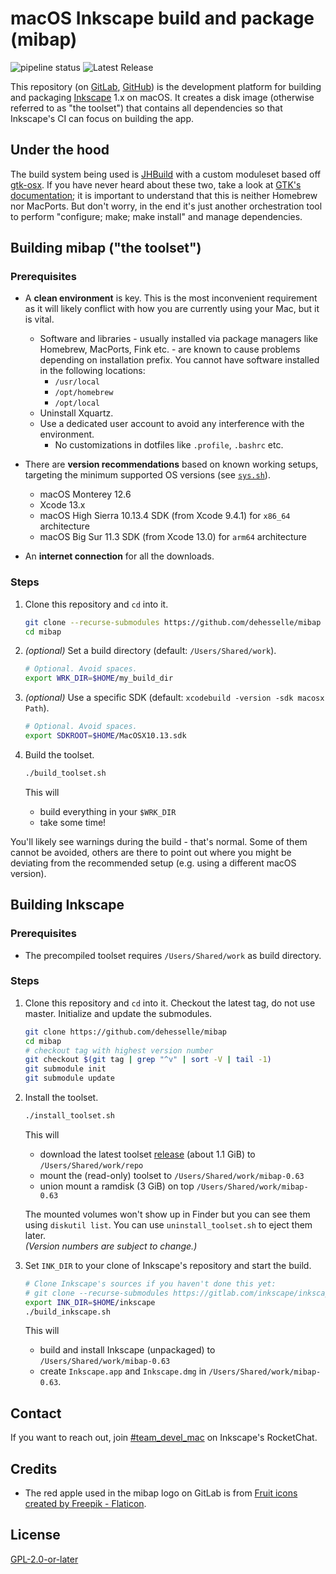 # macOS Inkscape build and package (mibap)

![pipeline status](https://gitlab.com/inkscape/devel/mibap/badges/master/pipeline.svg)
![Latest Release](https://gitlab.com/inkscape/devel/mibap/-/badges/release.svg)

This repository (on [GitLab](https://gitlab.com/inkscape/devel/mibap), [GitHub](https://github.com/dehesselle/mibap)) is the development platform for building and packaging [Inkscape](https://inkscape.org) 1.x on macOS. It creates a disk image (otherwise referred to as "the toolset") that contains all dependencies so that Inkscape's CI can focus on building the app.

## Under the hood

The build system being used is [JHBuild](https://gitlab.gnome.org/GNOME/jhbuild) with a custom moduleset based off [gtk-osx](https://gitlab.gnome.org/GNOME/gtk-osx). If you have never heard about these two, take a look at [GTK's documentation](https://www.gtk.org/docs/installations/macos/); it is important to understand that this is neither Homebrew nor MacPorts. But don't worry, in the end it's just another orchestration tool to perform "configure; make; make install" and manage dependencies.

## Building mibap ("the toolset")

### Prerequisites

- A __clean environment__ is key. This is the most inconvenient requirement as it will likely conflict with how you are currently using your Mac, but it is vital.
  - Software and libraries - usually installed via package managers like Homebrew, MacPorts, Fink etc. - are known to cause problems depending on installation prefix. You cannot have software installed in the following locations:
    - `/usr/local`
    - `/opt/homebrew`
    - `/opt/local`
  - Uninstall Xquartz.
  - Use a dedicated user account to avoid any interference with the environment.
    - No customizations in dotfiles like `.profile`, `.bashrc` etc.

- There are __version recommendations__ based on known working setups, targeting the minimum supported OS versions (see [`sys.sh`](etc/jhb.conf/sys.sh)).
  - macOS Monterey 12.6
  - Xcode 13.x
  - macOS High Sierra 10.13.4 SDK (from Xcode 9.4.1) for `x86_64` architecture
  - macOS Big Sur 11.3 SDK (from Xcode 13.0) for `arm64` architecture

- An __internet connection__ for all the downloads.

### Steps

1. Clone this repository and `cd` into it.

   ```bash
   git clone --recurse-submodules https://github.com/dehesselle/mibap
   cd mibap
   ```

1. _(optional)_ Set a build directory (default: `/Users/Shared/work`).

   ```bash
   # Optional. Avoid spaces.
   export WRK_DIR=$HOME/my_build_dir
   ```

1. _(optional)_ Use a specific SDK (default: `xcodebuild -version -sdk macosx Path`).

   ```bash
   # Optional. Avoid spaces.
   export SDKROOT=$HOME/MacOSX10.13.sdk
   ```

1. Build the toolset.

   ```bash
   ./build_toolset.sh
   ```

   This will
   - build everything in your `$WRK_DIR`
   - take some time!

You'll likely see warnings during the build - that's normal. Some of them cannot be avoided, others are there to point out where you might be deviating from the recommended setup (e.g. using a different macOS version).

## Building Inkscape

<!-- markdownlint-disable MD024 -->
### Prerequisites
<!-- markdownlint-enable MD024 -->

- The precompiled toolset requires `/Users/Shared/work` as build directory.

<!-- markdownlint-disable MD024 -->
### Steps
<!-- markdownlint-enable MD024 -->

1. Clone this repository and `cd` into it. Checkout the latest tag, do not use master. Initialize and update the submodules.

   ```bash
   git clone https://github.com/dehesselle/mibap
   cd mibap
   # checkout tag with highest version number
   git checkout $(git tag | grep "^v" | sort -V | tail -1)
   git submodule init
   git submodule update
   ```

1. Install the toolset.

   ```bash
   ./install_toolset.sh
   ```

   This will

   - download the latest toolset [release](https://github.com/dehesselle/mibap/releases) (about 1.1 GiB) to `/Users/Shared/work/repo`
   - mount the (read-only) toolset to `/Users/Shared/work/mibap-0.63`
   - union mount a ramdisk (3 GiB) on top `/Users/Shared/work/mibap-0.63`

   The mounted volumes won't show up in Finder but you can see them using `diskutil list`. You can use `uninstall_toolset.sh` to eject them later.  
   _(Version numbers are subject to change.)_

1. Set `INK_DIR` to your clone of Inkscape's repository and start the build.

   ```bash
   # Clone Inkscape's sources if you haven't done this yet:
   # git clone --recurse-submodules https://gitlab.com/inkscape/inkscape $HOME/inkscape
   export INK_DIR=$HOME/inkscape
   ./build_inkscape.sh
   ```

   This will
   - build and install Inkscape (unpackaged) to `/Users/Shared/work/mibap-0.63`
   - create `Inkscape.app` and `Inkscape.dmg` in `/Users/Shared/work/mibap-0.63`.

## Contact

If you want to reach out, join [#team_devel_mac](https://chat.inkscape.org/channel/team_devel_mac) on Inkscape's RocketChat.

## Credits

- The red apple used in the mibap logo on GitLab is from [Fruit icons created by Freepik - Flaticon](https://www.flaticon.com/free-icons/fruit).

## License

[GPL-2.0-or-later](LICENSE)
